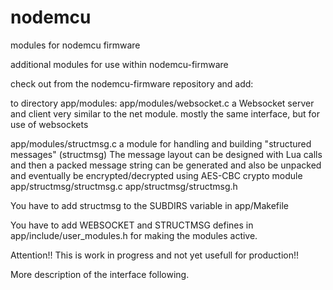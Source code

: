 # nodemcu
modules for nodemcu firmware

additional modules for use within nodemcu-firmware

check out from the nodemcu-firmware repository and add:

to directory app/modules:
app/modules/websocket.c  a Websocket server and client very similar to the net module.
                          mostly the same interface, but for use of websockets

app/modules/structmsg.c    a module for handling and building "structured messages" (structmsg)
                           The message layout can be designed with Lua calls and then a packed message string
                           can be generated and also be unpacked 
                           and eventually be encrypted/decrypted using AES-CBC crypto module
app/structmsg/structmsg.c
app/structmsg/structmsg.h

You have to add structmsg to the SUBDIRS variable in app/Makefile

You have to add WEBSOCKET and STRUCTMSG defines in app/include/user_modules.h 
for making the modules active.

Attention!! This is work in progress and not yet usefull for production!!

More description of the interface following.
